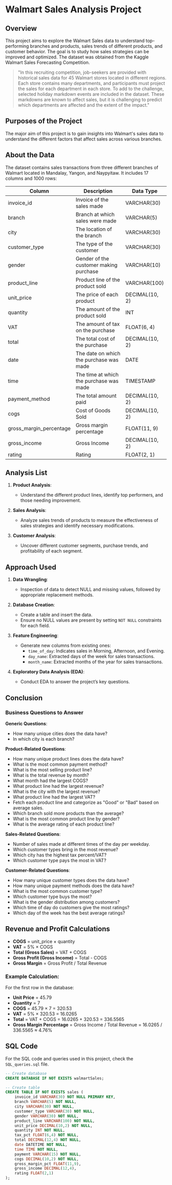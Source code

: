 # Walmart Sales Analysis Project

## Overview
This project aims to explore the Walmart Sales data to understand top-performing branches and products, sales trends of different products, and customer behavior. The goal is to study how sales strategies can be improved and optimized. The dataset was obtained from the Kaggle Walmart Sales Forecasting Competition.

> "In this recruiting competition, job-seekers are provided with historical sales data for 45 Walmart stores located in different regions. Each store contains many departments, and participants must project the sales for each department in each store. To add to the challenge, selected holiday markdown events are included in the dataset. These markdowns are known to affect sales, but it is challenging to predict which departments are affected and the extent of the impact."

## Purposes of the Project
The major aim of this project is to gain insights into Walmart's sales data to understand the different factors that affect sales across various branches.

## About the Data
The dataset contains sales transactions from three different branches of Walmart located in Mandalay, Yangon, and Naypyitaw. It includes 17 columns and 1000 rows:

| Column                        | Description                                          | Data Type        |
|-------------------------------|------------------------------------------------------|-------------------|
| invoice_id                    | Invoice of the sales made                             | VARCHAR(30)       |
| branch                        | Branch at which sales were made                       | VARCHAR(5)        |
| city                          | The location of the branch                            | VARCHAR(30)       |
| customer_type                 | The type of the customer                              | VARCHAR(30)       |
| gender                        | Gender of the customer making purchase                | VARCHAR(10)       |
| product_line                  | Product line of the product sold                      | VARCHAR(100)      |
| unit_price                    | The price of each product                             | DECIMAL(10, 2)    |
| quantity                      | The amount of the product sold                        | INT               |
| VAT                           | The amount of tax on the purchase                    | FLOAT(6, 4)       |
| total                         | The total cost of the purchase                        | DECIMAL(10, 2)    |
| date                          | The date on which the purchase was made              | DATE              |
| time                          | The time at which the purchase was made              | TIMESTAMP         |
| payment_method                | The total amount paid                                | DECIMAL(10, 2)    |
| cogs                          | Cost of Goods Sold                                   | DECIMAL(10, 2)    |
| gross_margin_percentage       | Gross margin percentage                               | FLOAT(11, 9)      |
| gross_income                  | Gross Income                                         | DECIMAL(10, 2)    |
| rating                        | Rating                                               | FLOAT(2, 1)       |

## Analysis List
1. **Product Analysis**: 
   - Understand the different product lines, identify top performers, and those needing improvement.
   
2. **Sales Analysis**:
   - Analyze sales trends of products to measure the effectiveness of sales strategies and identify necessary modifications.

3. **Customer Analysis**:
   - Uncover different customer segments, purchase trends, and profitability of each segment.

## Approach Used
1. **Data Wrangling**:
   - Inspection of data to detect NULL and missing values, followed by appropriate replacement methods.

2. **Database Creation**:
   - Create a table and insert the data.
   - Ensure no NULL values are present by setting `NOT NULL` constraints for each field.

3. **Feature Engineering**:
   - Generate new columns from existing ones:
     - `time_of_day`: Indicates sales in Morning, Afternoon, and Evening.
     - `day_name`: Extracted days of the week for sales transactions.
     - `month_name`: Extracted months of the year for sales transactions.

4. **Exploratory Data Analysis (EDA)**:
   - Conduct EDA to answer the project’s key questions.

## Conclusion

### Business Questions to Answer
**Generic Questions**:
- How many unique cities does the data have?
- In which city is each branch?

**Product-Related Questions**:
- How many unique product lines does the data have?
- What is the most common payment method?
- What is the most selling product line?
- What is the total revenue by month?
- What month had the largest COGS?
- What product line had the largest revenue?
- What is the city with the largest revenue?
- What product line had the largest VAT?
- Fetch each product line and categorize as "Good" or "Bad" based on average sales.
- Which branch sold more products than the average?
- What is the most common product line by gender?
- What is the average rating of each product line?

**Sales-Related Questions**:
- Number of sales made at different times of the day per weekday.
- Which customer types bring in the most revenue?
- Which city has the highest tax percent/VAT?
- Which customer type pays the most in VAT?

**Customer-Related Questions**:
- How many unique customer types does the data have?
- How many unique payment methods does the data have?
- What is the most common customer type?
- Which customer type buys the most?
- What is the gender distribution among customers?
- Which time of day do customers give the most ratings?
- Which day of the week has the best average ratings?

## Revenue and Profit Calculations
- **COGS** = unit_price × quantity
- **VAT** = 5% × COGS
- **Total (Gross Sales)** = VAT + COGS
- **Gross Profit (Gross Income)** = Total - COGS
- **Gross Margin** = Gross Profit / Total Revenue

### Example Calculation:
For the first row in the database:
- **Unit Price** = 45.79
- **Quantity** = 7
- **COGS** = 45.79 × 7 = 320.53
- **VAT** = 5% × 320.53 = 16.0265
- **Total** = VAT + COGS = 16.0265 + 320.53 = 336.5565
- **Gross Margin Percentage** = Gross Income / Total Revenue = 16.0265 / 336.5565 ≈ 4.76%

## SQL Code
For the SQL code and queries used in this project, check the `SQL_queries.sql` file.

```sql
-- Create database
CREATE DATABASE IF NOT EXISTS walmartSales;

-- Create table
CREATE TABLE IF NOT EXISTS sales (
    invoice_id VARCHAR(30) NOT NULL PRIMARY KEY,
    branch VARCHAR(5) NOT NULL,
    city VARCHAR(30) NOT NULL,
    customer_type VARCHAR(30) NOT NULL,
    gender VARCHAR(30) NOT NULL,
    product_line VARCHAR(100) NOT NULL,
    unit_price DECIMAL(10,2) NOT NULL,
    quantity INT NOT NULL,
    tax_pct FLOAT(6,4) NOT NULL,
    total DECIMAL(12,4) NOT NULL,
    date DATETIME NOT NULL,
    time TIME NOT NULL,
    payment VARCHAR(15) NOT NULL,
    cogs DECIMAL(10,2) NOT NULL,
    gross_margin_pct FLOAT(11,9),
    gross_income DECIMAL(12,4),
    rating FLOAT(2,1)
);
